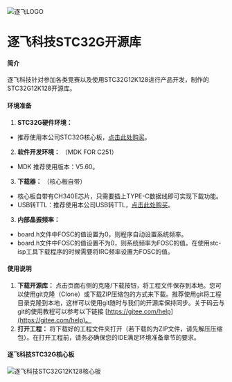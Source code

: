 ![逐飞LOGO](https://images.gitee.com/uploads/images/2019/0924/114256_eaf16bad_1699060.png "逐飞科技logo 中.png")
# 逐飞科技STC32G开源库
#### 简介
逐飞科技针对参加各类竞赛以及使用STC32G12K128进行产品开发，制作的STC32G12K128开源库。

#### 环境准备
1.  **STC32G硬件环境：** 
- 推荐使用本公司STC32G核心板，[点击此处购买](https://item.taobao.com/item.htm?spm=a1z10.3-c-s.w4002-22508770840.9.516749ccPBxWt6&id=669462141907)。
2.  **软件开发环境：** 
（MDK FOR C251）
- MDK 推荐使用版本：V5.60。
3.  **下载器：** 
（核心板自带）
- 核心板自带有CH340E芯片，只需要插上TYPE-C数据线即可实现下载功能。
- USB转TTL：推荐使用本公司USB转TTL，[点击此处购买](https://item.taobao.com/item.htm?spm=a1z10.3-c-s.w4002-22508770840.9.12dc49ccL93dhG&id=524829874577)。
3.  **内部晶振频率：** 
- board.h文件中FOSC的值设置为0，则程序自动设置系统频率。
- board.h文件中FOSC的值设置不为0，则系统频率为FOSC的值。在使用stc-isp工具下载程序的时候需要将IRC频率设置为FOSC的值。


#### 使用说明

1.  **下载开源库：** 点击页面右侧的克隆/下载按钮，将工程文件保存到本地。您可以使用git克隆（Clone）或下载ZIP压缩包的方式来下载。推荐使用git将工程目录克隆到本地，这样可以使用git随时与我们的开源库保持同步。关于码云与git的使用教程可以参考以下链接 [https://gitee.com/help](https://gitee.com/help)。
2.  **打开工程：** 将下载好的工程文件夹打开（若下载的为ZIP文件，请先解压压缩包）。在打开工程前，请务必确保您的IDE满足环境准备章节的要求。

#### 逐飞科技STC32G核心板
![逐飞科技STC32G12K128核心板](https://gd2.alicdn.com/imgextra/i4/2364650632/O1CN01KB6ZVU1GXV3kXoJ6a_!!2364650632.jpg "逐飞科技STC32G12K128核心板.jpg")


